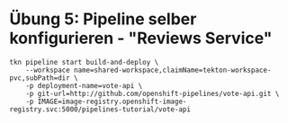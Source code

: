 # Übung 5: Pipeline selber konfigurieren - "Reviews Service"



```text
tkn pipeline start build-and-deploy \
    --workspace name=shared-workspace,claimName=tekton-workspace-pvc,subPath=dir \
    -p deployment-name=vote-api \
    -p git-url=http://github.com/openshift-pipelines/vote-api.git \
    -p IMAGE=image-registry.openshift-image-registry.svc:5000/pipelines-tutorial/vote-api
```

